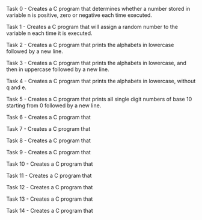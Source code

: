 Task 0 - Creates a C program that determines whether a number stored in variable n is positive, zero or negative each time executed.

Task 1 - Creates a C program that will assign a random number to the variable n each time it is executed.

Task 2 - Creates a C program that prints the alphabets in lowercase followed by a new line.

Task 3 - Creates a C program that prints the alphabets in lowercase, and then in uppercase followed by a new line.

Task 4 - Creates a C program that prints the alphabets in lowercase, without q and e.

Task 5 - Creates a C program that prints all single digit numbers of base 10 starting from 0 followed by a new line. 

Task 6 - Creates a C program that

Task 7 - Creates a C program that 

Task 8 - Creates a C program that

Task 9 - Creates a C program that

Task 10 - Creates a C program that 

Task 11 - Creates a C program that

Task 12 - Creates a C program that

Task 13 - Creates a C program that

Task 14 - Creates a C program that 
